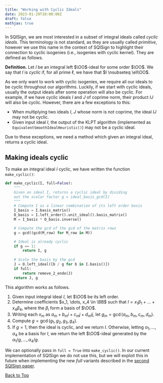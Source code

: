 ```yaml
---
title: "Working with Cyclic Ideals"
date: 2023-01-29T10:00:00Z
draft: false
mathjax: true
---
```


In SQISign, we are most interested in a subset of integral ideals called *cyclic ideals*. This terminology is not standard, as they are usually called *primitive*, however we use this name in the context of SQISign to highlight their connection to cyclic isogenies (i.e., isogenies with cyclic kernel). They are defined as follows.

**Definition.** Let $I$ be an integral left $\OO$-ideal for some order $\OO$. We say that $I$ is *cyclic* if, for all prime $\ell$, we have that $I \nsubseteq \ell\OO$.

As we only want to work with cyclic isogenies, we require all our ideals to be cyclic throughout our algorithms. Luckily, if we start with cyclic ideals, usually the output ideals after some operation will also be cyclic. For example, if we have cyclic ideals $I$ and $J$ of coprime norm, their product $IJ$ will also be cyclic. However, there are a few exceptions to this:

- When multiplying two ideals $I$, $J$ whose norm is not coprime, the ideal $IJ$ may not be cyclic.
- Given input ideal $I$, the output of the KLPT algorithm (implemented as `EquivalentSmoothIdealHeuristic()`) may not be a cyclic ideal.  

Due to these exceptions, we need a method which given an integral ideal, returns a cyclic ideal.

## Making ideals cyclic

To make an integral ideal $I$ cyclic, we have written the function `make_cyclic()`:

```py
def make_cyclic(I, full=False):
    """
    Given an ideal I, returns a cyclic ideal by dividing
    out the scalar factor g = ideal_basis_gcd(I)
    """
    # Compute I as a linear combination of its left order basis
    I_basis = I.basis_matrix()
    O_basis = I.left_order().unit_ideal().basis_matrix()
    M = I_basis * O_basis.inverse()

    # Compute the gcd of the gcd of the matrix rows 
    g = gcd((gcd(M_row) for M_row in M))

    # Ideal is already cyclic
    if g == 1:
        return I, g
    
    # Scale the basis by the gcd
    J = O.left_ideal([b / g for b in I.basis()])
    if full:
        return remove_2_endo(J)
    return J, g
```

This algorithm works as follows. 

1. Given input integral ideal $I$, let $\OO$ be its left order. 
2. Determine coefficients $x_1, \dots, x_4 \in \BB$ such that $I = x_1\beta_1 + \dots + x_4\beta_4$, where the $\beta_i$ form a basis of $\OO$. 
3. Writing each $x_m$ as $a_m + b_mi + c_mj + d_mij$, let $g_m = \gcd(a_m, b_m, c_m, d_m)$. 
4. Compute $g = \gcd(g_1, g_2, g_3, g_4)$. 
5. If $g = 1$, then the ideal is cyclic, and we return $I$. Otherwise, letting $\alpha_1, \dots, \alpha_4$ be a basis for $I$, we return the left $\OO$-ideal generated by the $\alpha_1/g, \dots, \alpha_4/g$.

We can optionally pass in `full = True` into `make_cyclic()`. In our current implementation of SQISign we do not use this, but we will exploit this in future when implementing the new *full* variants described in the [second SQISign paper](https://eprint.iacr.org/2022/234).

[Back to Top](#top)
